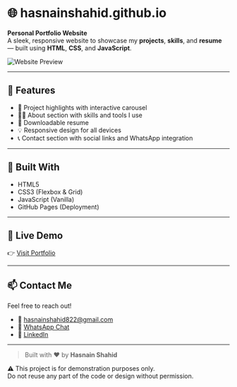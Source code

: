 # 🌐 hasnainshahid.github.io

**Personal Portfolio Website**  
A sleek, responsive website to showcase my **projects**, **skills**, and **resume** — built using **HTML**, **CSS**, and **JavaScript**.

![Website Preview](https://hasnainshahidx.github.io/assets/preview.png)

---

## 🚀 Features

- 🎯 Project highlights with interactive carousel
- 👨‍💻 About section with skills and tools I use
- 📜 Downloadable resume
- 💡 Responsive design for all devices
- 📞 Contact section with social links and WhatsApp integration

---

## 🔧 Built With

- HTML5
- CSS3 (Flexbox & Grid)
- JavaScript (Vanilla)
- GitHub Pages (Deployment)

---

## 📍 Live Demo

👉 [Visit Portfolio](https://hasnainshahidx.github.io/)  

---

## 📫 Contact Me

Feel free to reach out!

- 📧 hasnainshahid822@gmail.com  
- 💬 [WhatsApp Chat](https://wa.me/923011234567?text=Hey%21%20Loved%20your%20work.%20Wanted%20to%20chat%20about%20something%20%3A%29)  
- 🔗 [LinkedIn](https://linkedin.com/in/hasnain-shahid)

---

> Built with ❤️ by **Hasnain Shahid**

⚠️ This project is for demonstration purposes only.  
Do not reuse any part of the code or design without permission.
